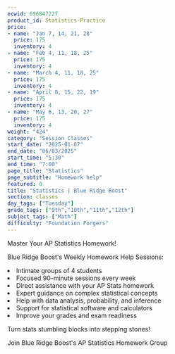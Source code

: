 ```yaml
---
ecwid: 696847227
product_id: Statistics-Practice
price:
- name: "Jan 7, 14, 21, 28"
  price: 175
  inventory: 4
- name: "Feb 4, 11, 18, 25"
  price: 175
  inventory: 4
- name: "March 4, 11, 18, 25"
  price: 175
  inventory: 4
- name: "April 8, 15, 22, 19"
  price: 175
  inventory: 4
- name: "May 6, 13, 20, 27"
  price: 175
  inventory: 4
weight: "424"
category: "Session Classes"
start_date: "2025-01-07"
end_date: "06/03/2025"
start_time: "5:30"
end_time: "7:00"
page_title: "Statistics"
page_subtitle: "Homework help"
featured: 0
title: "Statistics | Blue Ridge Boost"
section: classes
day_tags: ["Tuesday"]
grade_tags: ["9th","10th","11th","12th"]
subject_tags: ["Math"]
difficulty: "Foundation Forgers"
---
```

<p><span></span>Master Your AP Statistics Homework!</p><p>Blue Ridge Boost's Weekly Homework Help Sessions:</p><li> Intimate groups of 4 students</li><li>Focused 90-minute sessions every week</li><li>Direct assistance with your AP Stats homework</li><li>Expert guidance on complex statistical concepts</li><li>Help with data analysis, probability, and inference</li><li>Support for statistical software and calculators</li><li>Improve your grades and exam readiness</li><p>Turn stats stumbling blocks into stepping stones!</p><p>Join Blue Ridge Boost's AP Statistics Homework Group</p>
